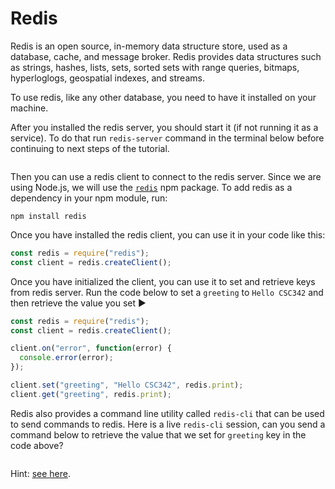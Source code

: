 <!--
setup: 
  docker:
    image: csc_webapps_redis_workshop
-->

# Redis

Redis is an open source, in-memory data structure store, used as a database, cache, and message broker. Redis provides data structures such as strings, hashes, lists, sets, sorted sets with range queries, bitmaps, hyperloglogs, geospatial indexes, and streams.

To use redis, like any other database, you need to have it installed on your machine.

After you installed the redis server, you should start it (if not running it as a service). To do that run `redis-server` command in the terminal below before continuing to next steps of the tutorial.

```bash|{type: 'terminal'}
```

Then you can use a redis client to connect to the redis server. Since we are using Node.js, we will use the [`redis`](https://www.npmjs.com/package/redis) npm package. To add redis as a dependency in your npm module, run:

```
npm install redis
```

Once you have installed the redis client, you can use it in your code like this:

```js
const redis = require("redis");
const client = redis.createClient();
```

Once you have initialized the client, you can use it to set and retrieve keys from redis server. Run the code below to set a `greeting` to `Hello CSC342` and then retrieve the value you set ▶️

```js | {type: 'script'}
const redis = require("redis");
const client = redis.createClient();

client.on("error", function(error) {
  console.error(error);
});

client.set("greeting", "Hello CSC342", redis.print);
client.get("greeting", redis.print);
```


Redis also provides a command line utility called `redis-cli` that can be used to send commands to redis. Here is a live `redis-cli` session, can you send a command below to retrieve the value that we set for `greeting` key in the code above?

```| {type: 'terminal', 'command': 'redis-cli'}
```

Hint: [see here](https://redis.io/topics/quickstart#check-if-redis-is-working).
